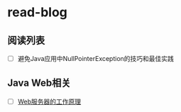 # read-blog


## 阅读列表
- [ ] 避免Java应用中NullPointerException的技巧和最佳实践


## Java Web相关
- [ ] [Web服务器的工作原理](https://github.com/fxleyu/cu-cafes/issues/30)
